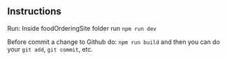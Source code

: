 ## Instructions

Run: Inside foodOrderingSite folder run `npm run dev`

Before commit a change to Github do: `npm run build` and then you can do your `git add`, `git commit`, etc.